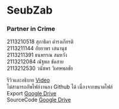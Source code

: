 # SeubZab
### Partner in Crime<br>
2113210518 สุภาธิดา ดำรงเกียรติ<br>
2113211144 อัยยาพร เสนานุช<br>
2113211391 ธนพรรณ สมหวัง<br>
2113212084 ณัฐพล ขัดสาย<br>
2113212530 วนัชพร วิเศษพลชัย<br>

รีวิวและอธิบาย [Video](https://drive.google.com/file/d/1oNwUyAvc93erBq7X58I8L_XjwGPhegv7/view?usp=drive_link) <br>
ไม่สามารถอัพไฟล์งานลง Github ได้ เนื่องจากขนาดไฟล์<br>
Export [Google Drive](https://drive.google.com/drive/folders/129mf84rEUix-C5tpFG55a4iMGhYR1PRo?usp=sharing)<br>
SourceCode [Google Drive](https://drive.google.com/drive/folders/129mf84rEUix-C5tpFG55a4iMGhYR1PRo?usp=sharing)
